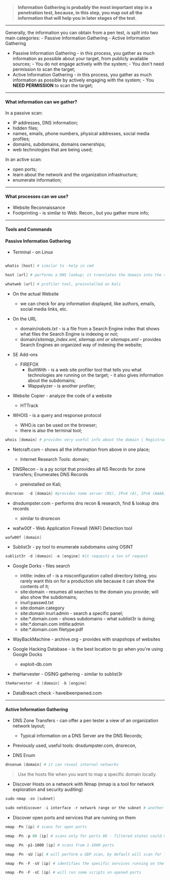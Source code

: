 
>**Information Gathering is probably the most important step in a penetration test, because, in this step, you map out all the information that will help you in later stages of the test.**

---
Generally, the information you can obtain from a pen test, is split into two main categories:
		- Passive Information Gathering
		- Active Information Gathering

- Passive Information Gathering - in this process, you gather as much information as possible about your target, from publicly available sources; 
													- You do not engage actively with the system;
													- You don't need permission to scan the target;
- Active Information Gathering   - in this process, you gather as much information as possible by actively engaging with the system;
													- You **NEED PERMISSION** to scan the target;

---
#### What information can we gather?

In a passive scan:
- IP addresses, DNS information;
- hidden files;
- names, emails, phone numbers, physical addresses, social media profiles;
- domains, subdomains, domains ownerships;
- web technologies that are being used;

In an active scan:
- open ports;
- learn about the network and the organization infrastructure;
- enumerate information;

---
#### What processes can we use?

- Website Reconnaissance
- Footprinting - is similar to Web. Recon., but you gather more info;

---
#### Tools and Commands
#### Passive Information Gathering

- Terminal - on Linux
``` Powershell

whatis [host] # similar to -help in cmd

host [url] # performs a DNS lookup; it translates the domain into the related IPv4, IPv6

whatweb [url] # profiler tool, preinstalled on Kali

```

- On the actual Website
	- we can check for any information displayed, like authors, emails, social media links, etc. 

- On the URL
	- domain/*robots.txt* - is a file from a Search Engine index that shows what files the Search Engine is indexing or not;
	- domain/*sitemap_index.xml, sitemap.xml or sitemaps.xml* - provides Search Engines an organized way of indexing the website;

- SE Add-ons
	- FIREFOX
		- BuiltWith    - is a web site profiler tool that tells you what technologies are running on the target;
								- it also gives information about the subdomains;
		- Wappalyzer - is another profiler;

- Website Copier - analyze the code of a website
	- HTTrack 

- WHOIS - is a query and response protocol
	- WHO.is can be used on the browser;
	- there is also the terminal tool;

``` Powershell
whois [domain] # provides very useful info about the domain | Registrars, Update, Creation, Status

```

- Netcraft.com - shows all the information from above in one place;
	- Internet Research Tools: domain;

- DNSRecon - is a py script that provides all NS Records for zone transfers; Enumerates DNS Records
	- preinstalled on Kali;
```Powershell
dnsrecon  -d [domain] #provides name server (NS), IPv4 (A), IPv6 (AAAA), mail server (MX)
```

- dnsdumpster.com - performs dns recon & research, find & lookup dns records
	- similar to dnsrecon

- wafw00f - Web Application Firewall (WAF) Detection tool
```Powershell
wafw00f [domain]
```

- Sublist3r - py tool to enumerate subdomains using OSINT
```Powershell
sublist3r -d [domain] -e [engine] #it requests a ton of request
```

- Google Dorks - files search
	- intitle: index of - is a misconfiguration called directory listing, you rarely want this on for a production site because it can show the contents of it;
	- site:domain - resumes all searches to the domain you provide; will also show the subdomains;
	- inurl:passwd.txt
	- site:domain category
	- site:domain inurl:admin - search a specific panel;
	- site:*.domain.com - shows subdomains - what sublist3r is doing;
	- site:*.domain.com intitle:admin
	- site:*.domain.com filetype:pdf 

- WayBackMachine - archive.org - provides with snapshops of websites

- Google Hacking Database - is the best location to go when you're using Google Docks
	- exploit-db.com

- theHarvester - OSING gathering - similar to sublist3r
```Powershell
theHarvester -d [domain] -b [engine]
```

- DataBreach check - haveibeenpwned.com

---
#### Active Information Gathering

- DNS Zone Transfers - can offer a pen tester a view of an organization network layout;
	- Typical information on a DNS Server are the DNS Records;

- Previously used, useful tools: dnsdumpster.com, dnsrecon, 

- DNS Enum 
```Powershell
dnsenum [domain] # it can reveal internal networks
```

> Use the hosts file when you want to map a specific domain locally.

- Discover Hosts on a network with Nmap (nmap is a tool for network exploration and security auditing)
```Powershell
sudo nmap -sn [subnet]

sudo netdiscover -i interface -r network range or the subnet # another tool for host discovery
```

- Discover open ports and services that are running on them
```Powershell
nmap -Pn [ip] # scans for open ports 

nmap -Pn -p 80 [ip] # scans only for ports 80 - filtered states could mean proxy or that is closed

nmap -Pn -p1-1000 [ip] # scans from 1-1000 ports  

nmap -Pn -sU [ip] # will perform a UDP scan, by default will scan for TCP ports

nmap -Pn -F -sV [ip] # identifies the specific services running on the specific ports

nmap -Pn -F -sC [ip] # will run some scripts on opened ports
```